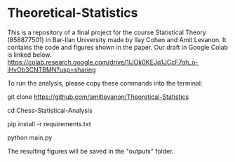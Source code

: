 # Theoretical-Statistics

This is a repository of a final project for the course Statistical Theory (858877501) in Bar-Ilan University made by Ilay Cohen and Amit Levanon.
It contains the code and figures shown in the paper. 
Our draft in Google Colab is linked below.
https://colab.research.google.com/drive/1lJOk0KEJq1JCcF7qh_o-iHvOb3CNTBMN?usp=sharing


To run the analysis, please copy these commands into the terminal:

git clone https://github.com/amitlevanon/Theoretical-Statistics

cd Chess-Statistical-Analysis

pip install -r requirements.txt

python main.py

The resulting figures will be saved in the "outputs" folder.
